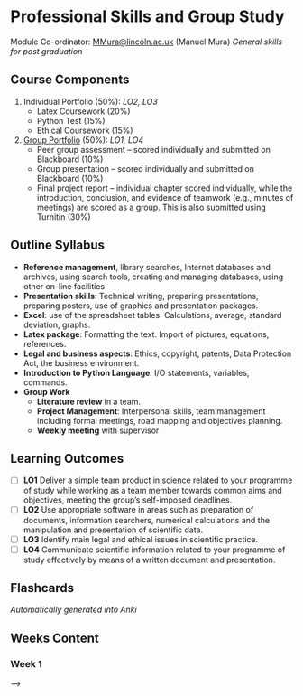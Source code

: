 # Professional Skills and Group Study
Module Co-ordinator: MMura@lincoln.ac.uk (Manuel Mura)
*General skills for post graduation*
## Course Components
 1. Individual Portfolio (50%): *LO2, LO3*
	- Latex Coursework (20%)
	- Python Test (15%)
	- Ethical Coursework (15%)
 2. [Group Portfolio](MTH1007-Handbook.pdf) (50%): *LO1, LO4*
	- Peer group assessment – scored individually and submitted on Blackboard (10%)
	- Group presentation – scored individually and submitted on Blackboard (10%)
	- Final project report – individual chapter scored individually, while the introduction, conclusion, and evidence of teamwork (e.g., minutes of meetings) are scored as a group. This is also submitted using Turnitin (30%)
## Outline Syllabus
 - **Reference management**, library searches, Internet databases and archives, using search tools, creating and managing databases, using other on-line facilities
 - **Presentation skills**: Technical writing, preparing presentations, preparing posters, use of graphics and presentation packages.
 - **Excel**: use of the spreadsheet tables: Calculations, average, standard deviation, graphs.
 - **Latex package**: Formatting the text. Import of pictures, equations, references.
 - **Legal and business aspects**: Ethics, copyright, patents, Data Protection Act, the business environment.
 - **Introduction to Python Language**: I/O statements, variables, commands.
 - **Group Work**
	 - **Literature review** in a team.
	 - **Project Management**: Interpersonal skills, team management including formal meetings, road mapping and objectives planning.
	 - **Weekly meeting** with supervisor
## Learning Outcomes
- [ ] **LO1** Deliver a simple team product in science related to your programme of study while working as a team member towards common aims and objectives, meeting the group’s self-imposed deadlines.
- [ ] **LO2** Use appropriate software in areas such as preparation of documents, information searchers, numerical calculations and the manipulation and presentation of scientific data.
- [ ] **LO3** Identify main legal and ethical issues in scientific practice.
- [ ] **LO4** Communicate scientific information related to your programme of study effectively by means of a written document and presentation.
## Flashcards
*Automatically generated into Anki*
## Weeks Content
### Week 1
-->